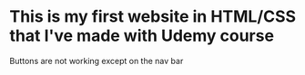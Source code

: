 # This is my first website in HTML/CSS that I've made with Udemy course
Buttons are not working except on the nav bar
